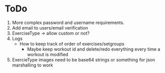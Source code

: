 # ToDo

1. More complex password and username requirements.
2. Add email to users/email verification
3. ExerciseType -> allow custom or not?
4. Logs
    * How to keep track of order of exercises/setgroups
        * Maybe keep workout id and delete/redo everything every time a workout is modified
5. ExercieType images need to be base64 strings or something for json marshalling to work
